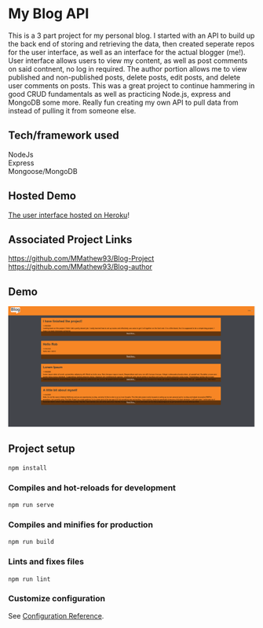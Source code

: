 # My Blog API
This is a 3 part project for my personal blog. I started with an API to build up the back end of storing
and retrieving the data, then created seperate repos for the user interface, as well as an interface for the
actual blogger (me!). User interface allows users to view my content, as well as post comments on said contnent, no log in required.
The author portion allows me to view published and non-published posts, delete posts, edit posts, and delete user comments on posts.
This was a great project to continue hammering in good CRUD fundamentals as well as practicing Node.js, express and
MongoDB some more. Really fun creating my own API to pull data from instead of pulling it from someone else.


## Tech/framework used
NodeJs  
Express  
Mongoose/MongoDB  


## Hosted Demo
[The user interface hosted on Heroku](https://my-personal-blog-api.herokuapp.com/)!


## Associated Project Links
https://github.com/MMathew93/Blog-Project  
https://github.com/MMathew93/Blog-author  


## Demo
![](userblogside_demo.gif)


## Project setup
```
npm install
```

### Compiles and hot-reloads for development
```
npm run serve
```

### Compiles and minifies for production
```
npm run build
```

### Lints and fixes files
```
npm run lint
```

### Customize configuration
See [Configuration Reference](https://cli.vuejs.org/config/).